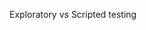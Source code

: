 <span id="title">Exploratory vs Scripted testing</span>

<div id="body">

<include src="what/unit-inParent-asPanel.md" boilerplate />
<include src="when/unit-inParent-asPanel.md" boilerplate />

</div>
